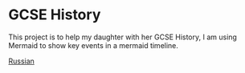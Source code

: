 # GCSE History

This project is to help my daughter with her GCSE History, I am using Mermaid to show key events in a mermaid timeline.

[Russian](Russian.md)